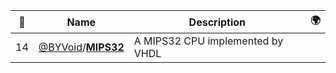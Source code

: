 |:star2: | Name | Description | 🌍|
|---|---|---|---|
|14|[@BYVoid](https://github.com/BYVoid)/[**MIPS32**](https://github.com/BYVoid/MIPS32)|A MIPS32 CPU implemented by VHDL||

